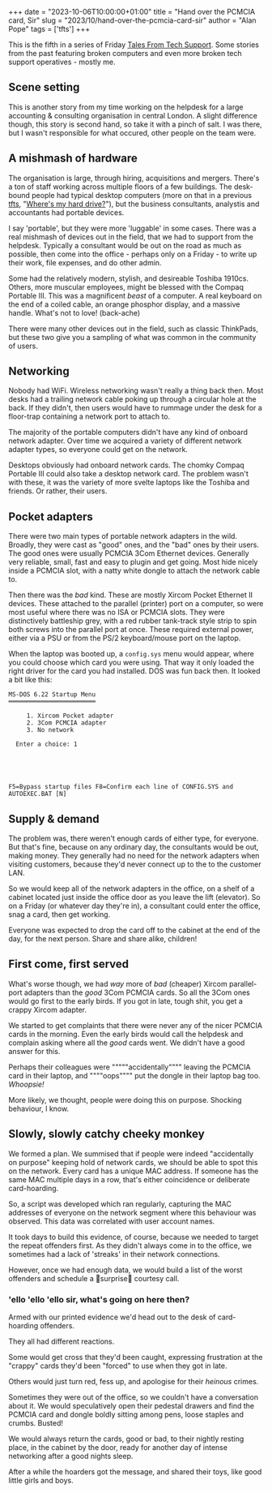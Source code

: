 +++
date = "2023-10-06T10:00:00+01:00"
title = "Hand over the PCMCIA card, Sir"
slug = "2023/10/hand-over-the-pcmcia-card-sir"
author = "Alan Pope"
tags = ['tfts']
+++

This is the fifth in a series of Friday [Tales From Tech Support](https://popey.com/blog/tags/tfts/). Some stories from the past featuring broken computers and even more broken tech support operatives - mostly me.

## Scene setting

This is another story from my time working on the helpdesk for a large accounting & consulting organisation in central London. A slight difference though, this story is second hand, so take it with a pinch of salt. I was there, but I wasn't responsible for what occured, other people on the team were.

## A mishmash of hardware

The organisation is large, through hiring, acquisitions and mergers. There's a ton of staff working across multiple floors of a few buildings. The desk-bound people had typical desktop computers (more on that in a previous [tfts](https://popey.com/blog/tags/tfts/), "[Where's my hard drive?](/blog/2023/09/wheres-my-hard-drive)"), but the business consultants, analystis and accountants had portable devices.

I say 'portable', but they were more 'luggable' in some cases. There was a real mishmash of devices out in the field, that we had to support from the helpdesk. Typically a consultant would be out on the road as much as possible, then come into the office - perhaps only on a Friday - to write up their work, file expenses, and do other admin.

Some had the relatively modern, stylish, and desireable Toshiba 1910cs. Others, more muscular employees, might be blessed with the Compaq Portable III. This was a magnificent *beast* of a computer. A real keyboard on the end of a coiled cable, an orange phosphor display, and a massive handle. What's not to love! (back-ache)

There were many other devices out in the field, such as classic ThinkPads, but these two give you a sampling of what was common in the community of users.

## Networking

Nobody had WiFi. Wireless networking wasn't really a thing back then. Most desks had a trailing network cable poking up through a circular hole at the back. If they didn't, then users would have to rummage under the desk for a floor-trap containing a network port to attach to.

The majority of the portable computers didn't have any kind of onboard network adapter. Over time we acquired a variety of different network adapter types, so everyone could get on the network. 

Desktops obviously had onboard network cards. The chomky Compaq Portable III could also take a desktop network card. The problem wasn't with these, it was the variety of more svelte laptops like the Toshiba and friends. Or rather, their users. 

## Pocket adapters

There were two main types of portable network adapters in the wild. Broadly, they were cast as "good" ones, and the "bad" ones by their users. The good ones were usually PCMCIA 3Com Ethernet devices. Generally very reliable, small, fast and easy to plugin and get going. Most hide nicely inside a PCMCIA slot, with a natty white dongle to attach the network cable to. 

Then there was the *bad* kind. These are mostly Xircom Pocket Ethernet II devices. These attached to the parallel (printer) port on a computer, so were most useful where there was no ISA or PCMCIA slots. They were distinctively battleship grey, with a red rubber tank-track style strip to spin both screws into the parallel port at once. These required external power, either via a PSU or from the PS/2 keyboard/mouse port on the laptop.

When the laptop was booted up, a `config.sys` menu would appear, where you could choose which card you were using. That way it only loaded the right driver for the card you had installed. DOS was fun back then. It looked a bit like this:

```text
MS-DOS 6.22 Startup Menu
════════════════════════

     1. Xircom Pocket adapter
     2. 3Com PCMCIA adapter
     3. No network

  Enter a choice: 1





F5=Bypass startup files F8=Confirm each line of CONFIG.SYS and AUTOEXEC.BAT [N]
```

## Supply & demand

The problem was, there weren't enough cards of either type, for everyone. But that's fine, because on any ordinary day, the consultants would be out, making money. They generally had no need for the network adapters when visiting customers, because they'd never connect up to the to the customer LAN.

So we would keep all of the network adapters in the office, on a shelf of a cabinet located just inside the office door as you leave the lift (elevator). So on a Friday (or whatever day they're in), a consultant could enter the office, snag a card, then get working.

Everyone was expected to drop the card off to the cabinet at the end of the day, for the next person. Share and share alike, children!

## First come, first served

What's worse though, we had *way* more of *bad* (cheaper) Xircom parallel-port adapters than the *good* 3Com PCMCIA cards. So all the 3Com ones would go first to the early birds. If you got in late, tough shit, you get a crappy Xircom adapter. 

We started to get complaints that there were never any of the nicer PCMCIA cards in the morning. Even the early birds would call the helpdesk and complain asking where all the *good* cards went. We didn't have a good answer for this. 

Perhaps their colleagues were """""accidentally"""" leaving the PCMCIA card in their laptop, and """"oops"""" put the dongle in their laptop bag too. *Whoopsie!* 

More likely, we thought, people were doing this on purpose. Shocking behaviour, I know. 

## Slowly, slowly catchy cheeky monkey

We formed a plan. We summised that if people were indeed "accidentally on purpose" keeping hold of network cards, we should be able to spot this on the network. Every card has a unique MAC address. If someone has the same MAC multiple days in a row, that's either coincidence or deliberate card-hoarding.

So, a script was developed which ran regularly, capturing the MAC addresses of everyone on the network segment where this behaviour was observed. This data was correlated with user account names. 

It took days to build this evidence, of course, because we needed to target the repeat offenders first. As they didn't always come in to the office, we sometimes had a lack of 'streaks' in their network connections.

However, once we had enough data, we would build a list of the worst offenders and schedule a 🌟surprise🌟 courtesy call.

### 'ello 'ello 'ello sir, what's going on here then?

Armed with our printed evidence we'd head out to the desk of card-hoarding offenders. 

They all had different reactions. 

Some would get cross that they'd been caught, expressing frustration at the "crappy" cards they'd been "forced" to use when they got in late. 

Others would just turn red, fess up, and apologise for their *heinous* crimes.

Sometimes they were out of the office, so we couldn't have a conversation about it. We would speculatively open their pedestal drawers and find the PCMCIA card and dongle boldly sitting among pens, loose staples and crumbs. Busted!

We would always return the cards, good or bad, to their nightly resting place, in the cabinet by the door, ready for another day of intense networking after a good nights sleep.

After a while the hoarders got the message, and shared their toys, like good little girls and boys.
